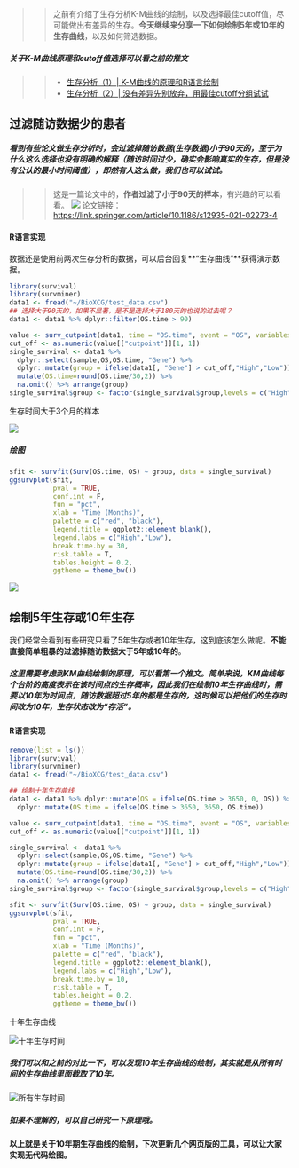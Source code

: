 >> 之前有介绍了生存分析K-M曲线的绘制，以及选择最佳cutoff值，尽可能做出有差异的生存。**今天继续来分享一下如何绘制5年或10年的生存曲线**，以及如何筛选数据。

##### 关于K-M曲线原理和cutoff值选择可以看之前的推文
>> - [生存分析（1）| K-M曲线的原理和R语言绘制](https://mp.weixin.qq.com/s?__biz=Mzg2NjYzNjQ4Ng==&mid=2247490582&idx=1&sn=261a872bbc45ea80d43864a94f69b728&chksm=ce469bbff93112a921862123aec3beff0b78d4f65da39295887da9c86428d43f8f9cead0b549&token=1383593903&lang=zh_CN#rd)
>> - [生存分析（2）| 没有差异先别放弃，用最佳cutoff分组试试](https://mp.weixin.qq.com/s?__biz=Mzg2NjYzNjQ4Ng==&mid=2247490598&idx=1&sn=fc81c91655c47c40d297dcff5dbc09ad&chksm=ce469b8ff93112993c5d48d9cbc36fb75c5310ea0a6a5f70e2e1086a332546c8072cc258ff48&token=1383593903&lang=zh_CN#rd)

## 过滤随访数据少的患者
##### 看到有些论文做生存分析时，会过滤掉随访数据(生存数据)小于90天的，至于为什么这么选择也没有明确的解释（随访时间过少，确实会影响真实的生存，但是没有公认的最小时间阈值），即然有人这么做，我们也可以试试。
>> 这是一篇论文中的，**作者过滤了小于90天的样本**，有兴趣的可以看看。
>> ![](https://files.mdnice.com/user/23696/45d348c0-1147-4406-aed1-c6f97f339abd.png)
>> 论文链接：https://link.springer.com/article/10.1186/s12935-021-02273-4

#### R语言实现
数据还是使用前两次生存分析的数据，可以后台回复**“生存曲线”**获得演示数据。

```r
library(survival)
library(survminer)
data1 <- fread("~/BioXCG/test_data.csv")
## 选择大于90天的，如果不显著，是不是选择大于180天的也说的过去呢？
data1 <- data1 %>% dplyr::filter(OS.time > 90)

value <- surv_cutpoint(data1, time = "OS.time", event = "OS", variables = "Gene",minprop = 0.1) 
cut_off <- as.numeric(value[["cutpoint"]][1, 1])
single_survival <- data1 %>% 
  dplyr::select(sample,OS,OS.time, "Gene") %>%
  dplyr::mutate(group = ifelse(data1[, "Gene"] > cut_off,"High","Low")) %>%
  mutate(OS.time=round(OS.time/30,2)) %>%
  na.omit() %>% arrange(group)
single_survival$group <- factor(single_survival$group,levels = c("High","Low"))
```
生存时间大于3个月的样本

![](https://files.mdnice.com/user/23696/e201132e-00a9-4ed9-a61b-4b635a58c9aa.png)

##### 绘图 

```r
sfit <- survfit(Surv(OS.time, OS) ~ group, data = single_survival)
ggsurvplot(sfit,
           pval = TRUE,
           conf.int = F,
           fun = "pct",
           xlab = "Time (Months)",
           palette = c("red", "black"),
           legend.title = ggplot2::element_blank(),
           legend.labs = c("High","Low"),
           break.time.by = 30,
           risk.table = T,
           tables.height = 0.2,
           ggtheme = theme_bw())
```

![](https://files.mdnice.com/user/23696/b7821a91-f73e-4a6a-97ea-805a92e98ac7.png)

## 绘制5年生存或10年生存
我们经常会看到有些研究只看了5年生存或者10年生存，这到底该怎么做呢。**不能直接简单粗暴的过滤掉随访数据大于5年或10年的**。

##### 这里需要考虑到KM曲线绘制的原理，可以看第一个推文。简单来说，**KM曲线每个台阶的高度表示在该时间点的生存概率**，因此我们在绘制10年生存曲线时，需要以10年为时间点，随访数据超过5年的都是生存的，这时候**可以把他们的生存时间改为10年，生存状态改为“存活”**。

#### R语言实现
```r
remove(list = ls())
library(survival)
library(survminer)
data1 <- fread("~/BioXCG/test_data.csv")

## 绘制十年生存曲线
data1 <- data1 %>% dplyr::mutate(OS = ifelse(OS.time > 3650, 0, OS)) %>% 
  dplyr::mutate(OS.time = ifelse(OS.time > 3650, 3650, OS.time))

value <- surv_cutpoint(data1, time = "OS.time", event = "OS", variables = "Gene",minprop = 0.1) 
cut_off <- as.numeric(value[["cutpoint"]][1, 1])

single_survival <- data1 %>% 
  dplyr::select(sample,OS,OS.time, "Gene") %>%
  dplyr::mutate(group = ifelse(data1[, "Gene"] > cut_off,"High","Low")) %>%
  mutate(OS.time=round(OS.time/30,2)) %>%
  na.omit() %>% arrange(group)
single_survival$group <- factor(single_survival$group,levels = c("High","Low")

sfit <- survfit(Surv(OS.time, OS) ~ group, data = single_survival)
ggsurvplot(sfit,
           pval = TRUE,
           conf.int = F,
           fun = "pct",
           xlab = "Time (Months)",
           palette = c("red", "black"),
           legend.title = ggplot2::element_blank(),
           legend.labs = c("High","Low"),
           break.time.by = 10,
           risk.table = T,
           tables.height = 0.2,
           ggtheme = theme_bw())
```

十年生存曲线

![十年生存时间](https://files.mdnice.com/user/23696/3d4506b5-4158-4e98-a55b-aa4deb1a6dc3.png)

##### 我们可以和之前的对比一下，可以发现10年生存曲线的绘制，其实就是从所有时间的生存曲线里面截取了10年。

![所有生存时间](https://files.mdnice.com/user/23696/11495e65-0a84-4e90-8c56-7f37ed7eff32.png)

##### 如果不理解的，可以自己研究一下原理哦。

#### 以上就是关于10年期生存曲线的绘制，下次更新几个网页版的工具，可以让大家实现无代码绘图。

